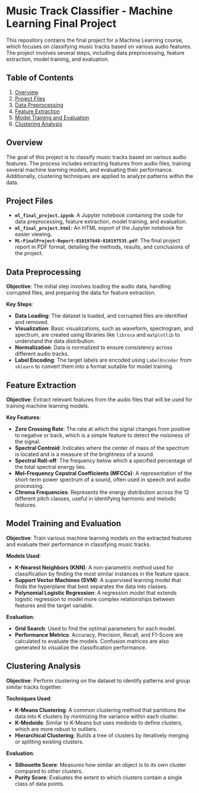 # Music Track Classifier - Machine Learning Final Project

This repository contains the final project for a Machine Learning course, which focuses on classifying music tracks based on various audio features. The project involves several steps, including data preprocessing, feature extraction, model training, and evaluation.

## Table of Contents

1. [Overview](#overview)
2. [Project Files](#project-files)
3. [Data Preprocessing](#data-preprocessing)
4. [Feature Extraction](#feature-extraction)
5. [Model Training and Evaluation](#model-training-and-evaluation)
6. [Clustering Analysis](#clustering-analysis)


## Overview

The goal of this project is to classify music tracks based on various audio features. The process includes extracting features from audio files, training several machine learning models, and evaluating their performance. Additionally, clustering techniques are applied to analyze patterns within the data.

## Project Files

- **`ml_final_project.ipynb`**: A Jupyter notebook containing the code for data preprocessing, feature extraction, model training, and evaluation.
- **`ml_final_project.html`**: An HTML export of the Jupyter notebook for easier viewing.
- **`ML-FinalProject-Report-810197648-810197535.pdf`**: The final project report in PDF format, detailing the methods, results, and conclusions of the project.

## Data Preprocessing

**Objective**: The initial step involves loading the audio data, handling corrupted files, and preparing the data for feature extraction.

**Key Steps**:
- **Data Loading**: The dataset is loaded, and corrupted files are identified and removed.
- **Visualization**: Basic visualizations, such as waveform, spectrogram, and spectrum, are created using libraries like `librosa` and `matplotlib` to understand the data distribution.
- **Normalization**: Data is normalized to ensure consistency across different audio tracks.
- **Label Encoding**: The target labels are encoded using `LabelEncoder` from `sklearn` to convert them into a format suitable for model training.

## Feature Extraction

**Objective**: Extract relevant features from the audio files that will be used for training machine learning models.

**Key Features**:
- **Zero Crossing Rate**: The rate at which the signal changes from positive to negative or back, which is a simple feature to detect the noisiness of the signal.
- **Spectral Centroid**: Indicates where the center of mass of the spectrum is located and is a measure of the brightness of a sound.
- **Spectral Roll-off**: The frequency below which a specified percentage of the total spectral energy lies.
- **Mel-Frequency Cepstral Coefficients (MFCCs)**: A representation of the short-term power spectrum of a sound, often used in speech and audio processing.
- **Chroma Frequencies**: Represents the energy distribution across the 12 different pitch classes, useful in identifying harmonic and melodic features.

## Model Training and Evaluation

**Objective**: Train various machine learning models on the extracted features and evaluate their performance in classifying music tracks.

**Models Used**:
- **K-Nearest Neighbors (KNN)**: A non-parametric method used for classification by finding the most similar instances in the feature space.
- **Support Vector Machines (SVM)**: A supervised learning model that finds the hyperplane that best separates the data into classes.
- **Polynomial Logistic Regression**: A regression model that extends logistic regression to model more complex relationships between features and the target variable.

**Evaluation**:
- **Grid Search**: Used to find the optimal parameters for each model.
- **Performance Metrics**: Accuracy, Precision, Recall, and F1-Score are calculated to evaluate the models. Confusion matrices are also generated to visualize the classification performance.

## Clustering Analysis

**Objective**: Perform clustering on the dataset to identify patterns and group similar tracks together.

**Techniques Used**:
- **K-Means Clustering**: A common clustering method that partitions the data into K clusters by minimizing the variance within each cluster.
- **K-Medoids**: Similar to K-Means but uses medoids to define clusters, which are more robust to outliers.
- **Hierarchical Clustering**: Builds a tree of clusters by iteratively merging or splitting existing clusters.

**Evaluation**:
- **Silhouette Score**: Measures how similar an object is to its own cluster compared to other clusters.
- **Purity Score**: Evaluates the extent to which clusters contain a single class of data points.
